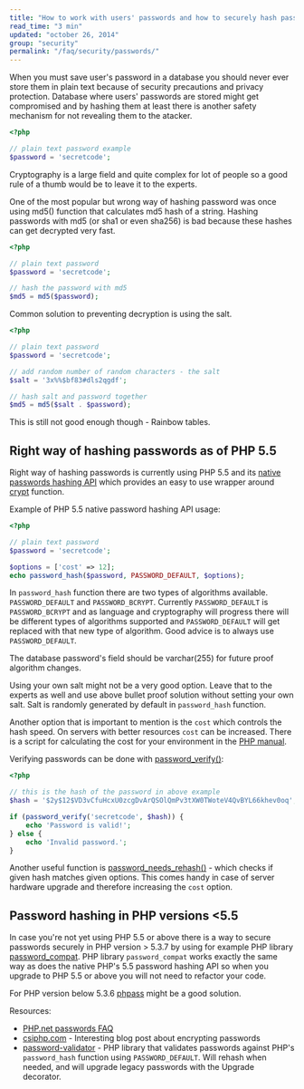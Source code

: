 ```yaml
---
title: "How to work with users' passwords and how to securely hash passwords in PHP?"
read_time: "3 min"
updated: "october 26, 2014"
group: "security"
permalink: "/faq/security/passwords/"
---
```


When you must save user's password in a database you should never ever store them in plain text because of security precautions and privacy protection.
Database where users' passwords are stored might get compromised and by hashing them at least there is another safety mechanism for not revealing them to the
atacker.

```php
<?php

// plain text password example
$password = 'secretcode';
```

Cryptography is a large field and quite complex for lot of people so a good rule of a thumb would be to leave it to the experts.

One of the most popular but wrong way of hashing password was once using md5() function that calculates md5 hash of a string. Hashing passwords
with md5 (or sha1 or even sha256) is bad because these hashes can get decrypted very fast.

```php
<?php

// plain text password
$password = 'secretcode';

// hash the password with md5
$md5 = md5($password);
```

Common solution to preventing decryption is using the salt.

```php
<?php

// plain text password
$password = 'secretcode';

// add random number of random characters - the salt
$salt = '3x%%$bf83#dls2qgdf';

// hash salt and password together
$md5 = md5($salt . $password);
```

This is still not good enough though - Rainbow tables.

## Right way of hashing passwords as of PHP 5.5

Right way of hashing passwords is currently using PHP 5.5 and its [native passwords hashing API](http://php.net/manual/en/book.password.php) which provides
an easy to use wrapper around [crypt](http://php.net/manual/en/function.crypt.php) function.

Example of PHP 5.5 native password hashing API usage:

```php
<?php

// plain text password
$password = 'secretcode';

$options = ['cost' => 12];
echo password_hash($password, PASSWORD_DEFAULT, $options);
```

In `password_hash` function there are two types of algorithms available. `PASSWORD_DEFAULT` and `PASSWORD_BCRYPT`. Currently `PASSWORD_DEFAULT` is `PASSWORD_BCRYPT`
and as language and cryptography will progress there will be different types of algorithms supported and `PASSWORD_DEFAULT` will get replaced with that new type of algorithm.
Good advice is to always use `PASSWORD_DEFAULT`.

The database password's field should be varchar(255) for future proof algorithm changes.

Using your own salt might not be a very good option. Leave that to the experts as well and use above bullet proof solution without setting your own salt. Salt is randomly generated by default in `password_hash` function.

Another option that is important to mention is the `cost` which controls the hash speed. On servers with better resources `cost` can be increased. There is a script for calculating the cost for your environment in the [PHP manual](http://php.net/manual/en/function.password-hash.php#example-923).

Verifying passwords can be done with [password_verify()](http://php.net/manual/en/function.password-verify.php):

```php
<?php

// this is the hash of the password in above example
$hash = '$2y$12$VD3vCfuHcxU0zcgDvArQSOlQmPv3tXW0TWoteV4QvBYL66khev0oq';

if (password_verify('secretcode', $hash)) {
    echo 'Password is valid!';
} else {
    echo 'Invalid password.';
}
```

Another useful function is [password_needs_rehash()](http://php.net/manual/en/function.password-needs-rehash.php) - which checks if given hash matches given options.
This comes handy in case of server hardware upgrade and therefore increasing the `cost` option.

## Password hashing in PHP versions <5.5

In case you're not yet using PHP 5.5 or above there is a way to secure passwords securely in PHP version > 5.3.7 by using for example PHP library [password_compat](https://github.com/ircmaxell/password_compat). PHP library `password_compat` works exactly the same way as does the native PHP's 5.5 password hashing API so when you upgrade to PHP 5.5 or above you will not need to refactor your code.

For PHP version below 5.3.6 [phpass](http://www.openwall.com/phpass/) might be a good solution.

Resources:

* [PHP.net passwords FAQ](http://php.net/manual/en/faq.passwords.php)
* [csiphp.com](http://csiphp.com/blog/2012/02/16/encrypt-passwords-for-highest-level-of-security/) - Interesting blog post about encrypting passwords
* [password-validator](https://github.com/jeremykendall/password-validator) - PHP library that validates passwords against PHP's `password_hash` function using `PASSWORD_DEFAULT`. Will rehash when needed, and will upgrade legacy passwords with the Upgrade decorator.


